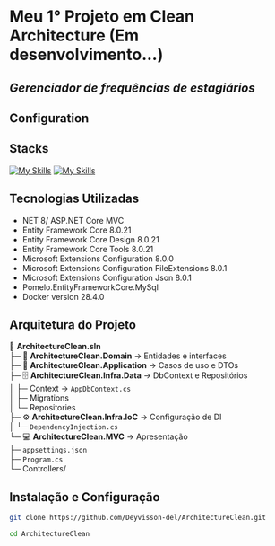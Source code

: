 # Meu 1° Projeto em Clean Architecture (Em desenvolvimento...)
## _Gerenciador de frequências de estagiários_
## Configuration
## Stacks
[![My Skills](https://skillicons.dev/icons?i=html,css,js)](https://skillicons.dev) 
[![My Skills](https://skillicons.dev/icons?i=cs,dotnet,mysql,docker)](https://skillicons.dev)

## Tecnologias Utilizadas

- NET 8/ ASP.NET Core MVC
- Entity Framework Core 8.0.21
- Entity Framework Core Design 8.0.21
- Entity Framework Core Tools 8.0.21
- Microsoft Extensions Configuration 8.0.0
- Microsoft Extensions Configuration FileExtensions 8.0.1
- Microsoft Extensions Configuration Json 8.0.1
- Pomelo.EntityFrameworkCore.MySql
- Docker version 28.4.0

## Arquitetura do Projeto

📁 **ArchitectureClean.sln** </br>
├─ 🧩 **ArchitectureClean.Domain** → Entidades e interfaces  
├─ 🧠 **ArchitectureClean.Application** → Casos de uso e DTOs  
├─ 🗄️ **ArchitectureClean.Infra.Data** → DbContext e Repositórios  
│  ├─ Context → `AppDbContext.cs`  
│  ├─ Migrations  
│  └─ Repositories  
├─ ⚙️ **ArchitectureClean.Infra.IoC** → Configuração de DI  
│  └─ `DependencyInjection.cs`  
└─ 💻 **ArchitectureClean.MVC** → Apresentação  
   ├─ `appsettings.json`  
   ├─ `Program.cs`  
   └─ Controllers/



## Instalação e Configuração
```sh
git clone https://github.com/Deyvisson-del/ArchitectureClean.git

cd ArchitectureClean

````
